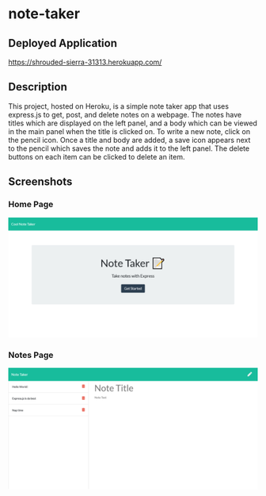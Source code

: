 # note-taker

## Deployed Application
https://shrouded-sierra-31313.herokuapp.com/

## Description
This project, hosted on Heroku, is a simple note taker app that uses express.js to get, post, and delete notes on a webpage. The notes have titles which are displayed on the left panel, and a body which can be viewed in the main panel when the title is clicked on. To write a new note, click on the pencil icon. Once a title and body are added, a save icon appears next to the pencil which saves the note and adds it to the left panel. The delete buttons on each item can be clicked to delete an item.

## Screenshots

### Home Page
![Caption](./public/assets/images/grab-1.png)

### Notes Page
![Caption](./public/assets/images/grab-2.png)
